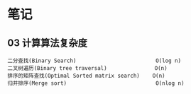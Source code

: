# 笔记

## 03 计算算法复杂度

    二分查找(Binary Search)                         O(log n)
    二叉树遍历(Binary tree traversal)               O(n)
    排序的矩阵查找(Optimal Sorted matrix search)    O(n)
    归并排序(Merge sort)                            O(nlog n)
